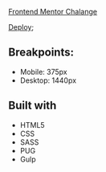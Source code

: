 [Frontend Mentor Chalange](https://www.frontendmentor.io/challenges/manage-landing-page-SLXqC6P5)

[Deploy](https://manage-landing-flax.vercel.app/);

## Breakpoints:
- Mobile: 375px
- Desktop: 1440px

## Built with

- HTML5
- CSS
- SASS
- PUG
- Gulp
